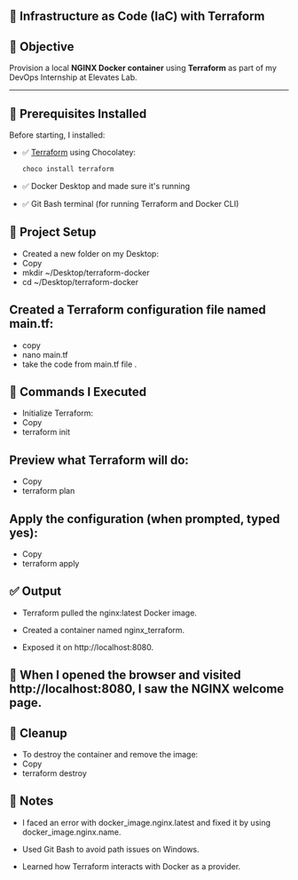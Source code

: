## 🧱 Infrastructure as Code (IaC) with Terraform

## 🎯 Objective
Provision a local **NGINX Docker container** using **Terraform** as part of my DevOps Internship at Elevates Lab.

---

## 🧰 Prerequisites Installed

Before starting, I installed:

- ✅ [Terraform](https://developer.hashicorp.com/terraform/downloads) using Chocolatey:
  ```bash
  choco install terraform
- ✅ Docker Desktop and made sure it's running

- ✅ Git Bash terminal (for running Terraform and Docker CLI)

## 📁 Project Setup
- Created a new folder on my Desktop:
- Copy
- mkdir ~/Desktop/terraform-docker
- cd ~/Desktop/terraform-docker
## Created a Terraform configuration file named main.tf:
- copy
- nano main.tf
- take the code from main.tf file .

## 🚀 Commands I Executed
- Initialize Terraform:
- Copy
- terraform init
## Preview what Terraform will do:
- Copy
- terraform plan
## Apply the configuration (when prompted, typed yes):
- Copy
- terraform apply

## ✅ Output
- Terraform pulled the nginx:latest Docker image.

- Created a container named nginx_terraform.

- Exposed it on http://localhost:8080.

## 📸 When I opened the browser and visited http://localhost:8080, I saw the NGINX welcome page.

## 🧹 Cleanup
- To destroy the container and remove the image:
- Copy
- terraform destroy

## 📌 Notes
- I faced an error with docker_image.nginx.latest and fixed it by using docker_image.nginx.name.

- Used Git Bash to avoid path issues on Windows.

- Learned how Terraform interacts with Docker as a provider.
